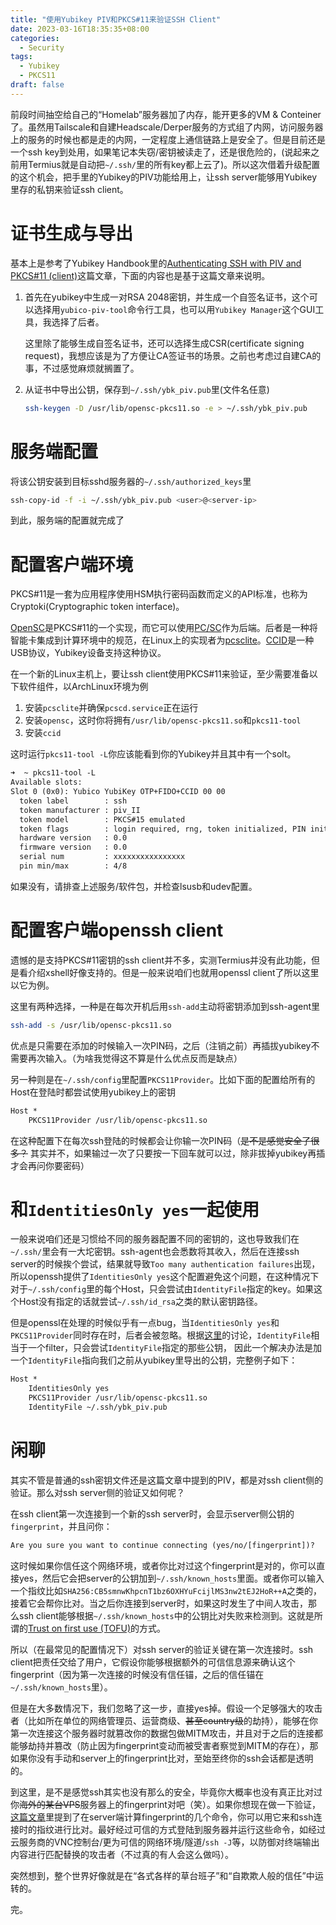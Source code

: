 ```yaml
---
title: "使用Yubikey PIV和PKCS#11来验证SSH Client"
date: 2023-03-16T18:35:35+08:00
categories:
  - Security
tags:
  - Yubikey
  - PKCS11
draft: false
---
```


前段时间抽空给自己的“Homelab”服务器加了内存，能开更多的VM & Conteiner了。虽然用Tailscale和自建Headscale/Derper服务的方式组了内网，访问服务器上的服务的时候也都是走的内网，一定程度上通信链路上是安全了。但是目前还是一个ssh key到处用，如果笔记本失窃/密钥被读走了，还是很危险的，(说起来之前用Termius就是自动把`~/.ssh/`里的所有key都上云了)。所以这次借着升级配置的这个机会，把手里的Yubikey的PIV功能给用上，让ssh server能够用Yubikey里存的私钥来验证ssh client。

# 证书生成与导出

基本上是参考了Yubikey Handbook里的[Authenticating SSH with PIV and PKCS#11 (client)](https://ruimarinho.gitbooks.io/yubikey-handbook/content/ssh/authenticating-ssh-with-piv-and-pkcs11-client/)这篇文章，下面的内容也是基于这篇文章来说明。

1. 首先在yubikey中生成一对RSA 2048密钥，并生成一个自签名证书，这个可以选择用`yubico-piv-tool`命令行工具，也可以用`Yubikey Manager`这个GUI工具，我选择了后者。

    这里除了能够生成自签名证书，还可以选择生成CSR(certificate signing request)，我想应该是为了方便让CA签证书的场景。之前也考虑过自建CA的事，不过感觉麻烦就搁置了。

2. 从证书中导出公钥，保存到`~/.ssh/ybk_piv.pub`里(文件名任意)

    ```sh
    ssh-keygen -D /usr/lib/opensc-pkcs11.so -e > ~/.ssh/ybk_piv.pub
    ```

# 服务端配置

将该公钥安装到目标sshd服务器的`~/.ssh/authorized_keys`里

```sh
ssh-copy-id -f -i ~/.ssh/ybk_piv.pub <user>@<server-ip>
```

到此，服务端的配置就完成了

# 配置客户端环境

PKCS#11是一套为应用程序使用HSM执行密码函数而定义的API标准，也称为Cryptoki(Cryptographic token interface)。

[OpenSC](https://en.wikipedia.org/wiki/OpenSC)是PKCS#11的一个实现，而它可以使用[PC/SC](https://en.wikipedia.org/wiki/PC/SC)作为后端。后者是一种将智能卡集成到计算环境中的规范，在Linux上的实现者为[pcsclite](https://github.com/LudovicRousseau/PCSC)。[CCID](https://en.wikipedia.org/wiki/CCID_(protocol))是一种USB协议，Yubikey设备支持这种协议。

在一个新的Linux主机上，要让ssh client使用PKCS#11来验证，至少需要准备以下软件组件，以ArchLinux环境为例

  1. 安装`pcsclite`并确保`pcscd.service`正在运行
  2. 安装`opensc`，这时你将拥有`/usr/lib/opensc-pkcs11.so`和`pkcs11-tool`
  3. 安装`ccid`

这时运行`pkcs11-tool -L`你应该能看到你的Yubikey并且其中有一个solt。

```txt
➜  ~ pkcs11-tool -L   
Available slots:
Slot 0 (0x0): Yubico YubiKey OTP+FIDO+CCID 00 00
  token label        : ssh
  token manufacturer : piv_II
  token model        : PKCS#15 emulated
  token flags        : login required, rng, token initialized, PIN initialized
  hardware version   : 0.0
  firmware version   : 0.0
  serial num         : xxxxxxxxxxxxxxxx
  pin min/max        : 4/8
```

如果没有，请排查上述服务/软件包，并检查lsusb和udev配置。

# 配置客户端openssh client

遗憾的是支持PKCS#11密钥的ssh client并不多，实测Termius并没有此功能，但是看介绍xshell好像支持的。但是一般来说咱们也就用openssl client了所以这里以它为例。

这里有两种选择，一种是在每次开机后用`ssh-add`主动将密钥添加到ssh-agent里

```sh
ssh-add -s /usr/lib/opensc-pkcs11.so
```

优点是只需要在添加的时候输入一次PIN码，之后（注销之前）再插拔yubikey不需要再次输入。（为啥我觉得这不算是什么优点反而是缺点）


另一种则是在`~/.ssh/config`里配置`PKCS11Provider`。比如下面的配置给所有的Host在登陆时都尝试使用yubikey上的密钥

```txt
Host *
	PKCS11Provider /usr/lib/opensc-pkcs11.so
```
在这种配置下在每次ssh登陆的时候都会让你输一次PIN码（~~是不是感觉安全了很多？~~ 其实并不，如果输过一次了只要按一下回车就可以过，除非拔掉yubikey再插才会再问你要密码）

# 和`IdentitiesOnly yes`一起使用

一般来说咱们还是习惯给不同的服务器配置不同的密钥的，这也导致我们在`~/.ssh/`里会有一大坨密钥。ssh-agent也会悉数将其收入，然后在连接ssh server的时候挨个尝试，结果就导致`Too many authentication failures`出现， 所以openssh提供了`IdentitiesOnly yes`这个配置避免这个问题，在这种情况下对于`~/.ssh/config`里的每个Host，只会尝试由`IdentityFile`指定的key。如果这个Host没有指定的话就尝试`~/.ssh/id_rsa`之类的默认密钥路径。

但是openssl在处理的时候似乎有一点bug，当`IdentitiesOnly yes`和`PKCS11Provider`同时存在时，后者会被忽略。根据[这里](https://groups.google.com/g/opensshunixdev/c/jD1pghvajpo)的讨论，`IdentityFile`相当于一个filter，只会尝试`IdentityFile`指定的那些公钥， 因此一个解决办法是加一个`IdentityFile`指向我们之前从yubikey里导出的公钥，完整例子如下：

```txt
Host *
	IdentitiesOnly yes
	PKCS11Provider /usr/lib/opensc-pkcs11.so
	IdentityFile ~/.ssh/ybk_piv.pub
```

# 闲聊

其实不管是普通的ssh密钥文件还是这篇文章中提到的PIV，都是对ssh client侧的验证。那么对ssh server侧的验证又如何呢？

在ssh client第一次连接到一个新的ssh server时，会显示server侧公钥的`fingerprint`，并且问你：
```txt
Are you sure you want to continue connecting (yes/no/[fingerprint])? 
```
这时候如果你信任这个网络环境，或者你比对过这个fingerprint是对的，你可以直接yes，然后它会把server的公钥加到`~/.ssh/known_hosts`里面。或者你可以输入一个指纹比如`SHA256:CB5smnwKhpcnT1bz6OXHYuFcijlMS3nw2tEJ2HoR++A`之类的，接着它会帮你比对。当之后你连接到server时，如果这时发生了中间人攻击，那么ssh client能够根据`~/.ssh/known_hosts`中的公钥比对失败来检测到。这就是所谓的[Trust on first use (TOFU)](https://en.wikipedia.org/wiki/Trust_on_first_use)的方式。

所以（在最常见的配置情况下）对ssh server的验证关键在第一次连接时。ssh client把责任交给了用户，它假设你能够根据额外的可信信息源来确认这个fingerprint（因为第一次连接的时候没有信任锚，之后的信任锚在`~/.ssh/known_hosts`里）。

但是在大多数情况下，我们忽略了这一步，直接yes掉。假设一个足够强大的攻击者（比如所在单位的网络管理员、运营商级、~~甚至country级~~的劫持），能够在你第一次连接这个服务器时就篡改你的数据包做MITM攻击，并且对于之后的连接都能够劫持并篡改（防止因为fingerprint变动而被受害者察觉到MITM的存在），那如果你没有手动和server上的fingerprint比对，至始至终你的ssh会话都是透明的。

到这里，是不是感觉ssh其实也没有那么的安全，毕竟你大概率也没有真正比对过你~~海外的某台VPS~~服务器上的fingerprint对吧（笑）。如果你想现在做一下验证，[这篇文章](https://www.phcomp.co.uk/Tutorials/Unix-And-Linux/ssh-check-server-fingerprint.html)里提到了在server端计算fingerprint的几个命令，你可以用它来和ssh连接时的指纹进行比对。最好经过可信的方式登陆到服务器并运行这些命令，如经过云服务商的VNC控制台/更为可信的网络环境/隧道/`ssh -J`等，以防御对终端输出内容进行匹配替换的攻击者（不过真的有人会这么做吗）。

突然想到，整个世界好像就是在“各式各样的草台班子”和“自欺欺人般的信任”中运转的。

完。
